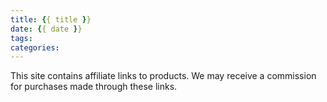 ```yaml
---
title: {{ title }}
date: {{ date }}
tags:
categories: 
---
```

This site contains affiliate links to products. We may receive a commission for purchases made through these links.